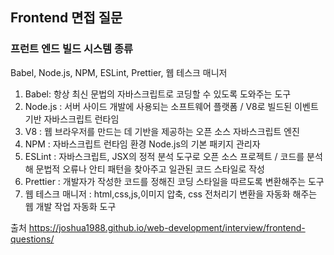 ## Frontend 면접 질문

### 프런트 엔드 빌드 시스템 종류
Babel, Node.js, NPM, ESLint, Prettier, 웹 테스크 매니저 
1. Babel: 항상 최신 문법의 자바스크립트로 코딩할 수 있도록 도와주는 도구
2. Node.js : 서버 사이드 개발에 사용되는 소프트웨어 플랫폼 / V8로 빌드된 이벤트 기반 자바스크립트 런타임
3. V8 : 웹 브라우저를 만드는 데 기반을 제공하는 오픈 소스 자바스크립트 엔진
4. NPM : 자바스크립트 런타임 환경 Node.js의 기본 패키지 관리자
5. ESLint : 자바스크립트, JSX의 정적 분석 도구로 오픈 소스 프로젝트 / 코드를 분석해 문법적 오류나 안티 패턴을 찾아주고 일관된 코드 스타일로 작성
6. Prettier : 개발자가 작성한 코드를 정해진 코딩 스타일을 따르도록 변환해주는 도구
7. 웹 테스크 매니저 : html,css,js,이미지 압축, css 전처리기 변환을 자동화 해주는 웹 개발 작업 자동화 도구


출처 https://joshua1988.github.io/web-development/interview/frontend-questions/

